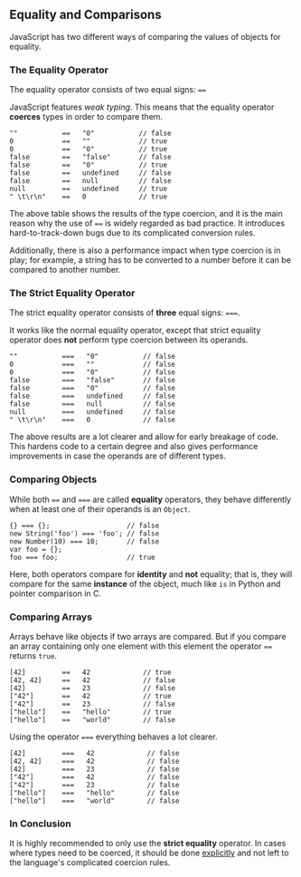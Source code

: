 ## Equality and Comparisons

JavaScript has two different ways of comparing the values of objects for equality. 

### The Equality Operator

The equality operator consists of two equal signs: `==`

JavaScript features *weak typing*. This means that the equality operator 
**coerces** types in order to compare them.
    
    ""           ==   "0"           // false
    0            ==   ""            // true
    0            ==   "0"           // true
    false        ==   "false"       // false
    false        ==   "0"           // true
    false        ==   undefined     // false
    false        ==   null          // false
    null         ==   undefined     // true
    " \t\r\n"    ==   0             // true

The above table shows the results of the type coercion, and it is the main reason 
why the use of `==` is widely regarded as bad practice. It introduces
hard-to-track-down bugs due to its complicated conversion rules.

Additionally, there is also a performance impact when type coercion is in play;
for example, a string has to be converted to a number before it can be compared
to another number.

### The Strict Equality Operator

The strict equality operator consists of **three** equal signs: `===`.

It works like the normal equality operator, except that strict equality 
operator does **not** perform type coercion between its operands.

    ""           ===   "0"           // false
    0            ===   ""            // false
    0            ===   "0"           // false
    false        ===   "false"       // false
    false        ===   "0"           // false
    false        ===   undefined     // false
    false        ===   null          // false
    null         ===   undefined     // false
    " \t\r\n"    ===   0             // false

The above results are a lot clearer and allow for early breakage of code. This
hardens code to a certain degree and also gives performance improvements in case
the operands are of different types.

### Comparing Objects

While both `==` and `===` are called **equality** operators, they behave 
differently when at least one of their operands is an `Object`.

    {} === {};                   // false
    new String('foo') === 'foo'; // false
    new Number(10) === 10;       // false
    var foo = {};
    foo === foo;                 // true

Here, both operators compare for **identity** and **not** equality; that is, they
will compare for the same **instance** of the object, much like `is` in Python 
and pointer comparison in C.

### Comparing Arrays

Arrays behave like objects if two arrays are compared. But if you compare an array
containing only one element with this element the operator `==` returns `true`.

    [42]         ==   42             // true
    [42, 42]     ==   42             // false
    [42]         ==   23             // false
    ["42"]       ==   42             // true
    ["42"]       ==   23             // false
    ["hello"]    ==   "hello"        // true
    ["hello"]    ==   "world"        // false
    
Using the operator `===` everything behaves a lot clearer.

    [42]         ===   42             // false
    [42, 42]     ===   42             // false
    [42]         ===   23             // false
    ["42"]       ===   42             // false
    ["42"]       ===   23             // false
    ["hello"]    ===   "hello"        // false
    ["hello"]    ===   "world"        // false

### In Conclusion

It is highly recommended to only use the **strict equality** operator. In cases
where types need to be coerced, it should be done [explicitly](#types.casting) 
and not left to the language's complicated coercion rules.

